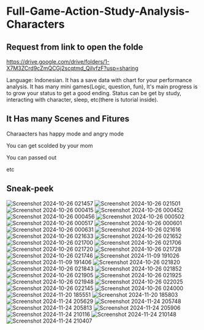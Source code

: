 # Full-Game-Action-Study-Analysis-Characters
## Request from link to open the folde


https://drive.google.com/drive/folders/1-X7M3ZCrd9cZmQCGj2scqtmd_QiIvfzF?usp=sharing


Language: Indonesian. It has a save data with chart for your performance analysis. It has many mini games(Logic, question, fun), It's main progress is to grow your status to get a good ending. Status can be get by study, interacting with character, sleep, etc(there is tutorial inside).
## It Has many Scenes and Fitures
Charaacters has happy mode and angry mode

You can get scolded by your mom

You can passed out

etc
## Sneak-peek

![Screenshot 2024-10-26 021457](https://github.com/user-attachments/assets/ca3520eb-34a1-4d08-86b7-8afd6d325840)
![Screenshot 2024-10-26 021501](https://github.com/user-attachments/assets/095109f9-ae7f-414c-8714-37703bcb981b)
![Screenshot 2024-10-26 000415](https://github.com/user-attachments/assets/63d0a9ae-0529-4ecc-a871-3058d70c52fd)
![Screenshot 2024-10-26 000452](https://github.com/user-attachments/assets/46ca2e30-c0ba-4b4c-99ab-08a68f54d4b0)
![Screenshot 2024-10-26 000456](https://github.com/user-attachments/assets/f432a0bb-6301-4941-bc22-d83d3ea9d7c3)
![Screenshot 2024-10-26 000502](https://github.com/user-attachments/assets/48e6e1e3-6cdb-4c80-9c1b-17245a8fb16a)
![Screenshot 2024-10-26 000517](https://github.com/user-attachments/assets/7e13a250-4952-47f4-8e39-4abe13ec2461)
![Screenshot 2024-10-26 000601](https://github.com/user-attachments/assets/462f889e-ef84-47a3-a815-b83c291892a8)
![Screenshot 2024-10-26 000631](https://github.com/user-attachments/assets/e497fb26-64e3-46e2-8d2a-8ebdf6be78c3)
![Screenshot 2024-10-26 021616](https://github.com/user-attachments/assets/0b45e7a4-e8ed-4d58-863c-9e84ad686af2)
![Screenshot 2024-10-26 021633](https://github.com/user-attachments/assets/06e9fe5e-47a8-425c-a262-1190759e46f7)
![Screenshot 2024-10-26 021652](https://github.com/user-attachments/assets/de349f57-7db5-4084-ac08-e32401c4d4b9)
![Screenshot 2024-10-26 021700](https://github.com/user-attachments/assets/cd029ce9-6f2b-4366-bc10-75c771212402)
![Screenshot 2024-10-26 021706](https://github.com/user-attachments/assets/c88669cd-19c3-4541-9843-6084dda7eb43)
![Screenshot 2024-10-26 021720](https://github.com/user-attachments/assets/b8ed1ca3-ef2e-4fd5-a04e-22d3ad606c8f)
![Screenshot 2024-10-26 021728](https://github.com/user-attachments/assets/db1037f9-efef-49c4-bc22-ee9618f580b8)
![Screenshot 2024-10-26 021746](https://github.com/user-attachments/assets/cf2018a3-8c47-4b72-aee6-330f603c93fa)
![Screenshot 2024-11-09 191026](https://github.com/user-attachments/assets/089d6661-d3c8-4abb-a155-4880aca4fd03)
![Screenshot 2024-11-09 191406](https://github.com/user-attachments/assets/399fe9a5-a326-4f74-a59f-632c870312a2)
![Screenshot 2024-10-26 021820](https://github.com/user-attachments/assets/ee84f271-5b10-4314-b6ed-af5f0d4c2528)
![Screenshot 2024-10-26 021843](https://github.com/user-attachments/assets/adf228f3-7a28-41bb-8902-075f58e1681d)
![Screenshot 2024-10-26 021852](https://github.com/user-attachments/assets/81e75c9e-dc18-4b4e-b413-83728362f804)
![Screenshot 2024-10-26 021905](https://github.com/user-attachments/assets/4097c882-4b9d-4638-98f1-aa3098e49878)
![Screenshot 2024-10-26 021925](https://github.com/user-attachments/assets/76fe5cde-6d0e-4401-9bdf-0398c38541be)
![Screenshot 2024-10-26 021948](https://github.com/user-attachments/assets/8cbcd52d-f0a0-4b6d-b8f7-2492b9720611)
![Screenshot 2024-10-26 022025](https://github.com/user-attachments/assets/61c58a7b-055d-4c18-aa2b-8c29cb532aff)
![Screenshot 2024-10-26 022145](https://github.com/user-attachments/assets/990cd579-87e3-4aaf-978c-7e4ce3095f04)
![Screenshot 2024-10-26 024000](https://github.com/user-attachments/assets/06ec0b1c-b92c-4ac2-820d-a43af8647850)
![Screenshot 2024-11-20 185551](https://github.com/user-attachments/assets/e0289b5b-9952-4ebc-bcfc-a7a446d430cc)
![Screenshot 2024-11-20 185803](https://github.com/user-attachments/assets/d43f6b9c-c241-4beb-83e9-3361f3ad2a9e)
![Screenshot 2024-11-24 205629](https://github.com/user-attachments/assets/1de26dda-a5aa-46f0-a58a-d38daeea3a4c)
![Screenshot 2024-11-24 205748](https://github.com/user-attachments/assets/2190073e-da5d-40ca-872f-23eb9d5a124a)
![Screenshot 2024-11-24 205813](https://github.com/user-attachments/assets/ab3ca32f-4528-4bbb-a8a3-33441953d979)
![Screenshot 2024-11-24 205906](https://github.com/user-attachments/assets/8b416de9-91da-4408-adca-fe44496bee19)
![Screenshot 2024-11-24 210116](https://github.com/user-attachments/assets/ea24f994-a3b8-4c51-bcce-1a7060bea29e)
![Screenshot 2024-11-24 210148](https://github.com/user-attachments/assets/e26c84f4-7378-444c-a5f5-a5f52032aeec)
![Screenshot 2024-11-24 210407](https://github.com/user-attachments/assets/011db89a-cf2f-40e6-b56f-fa5a78bbce91)


